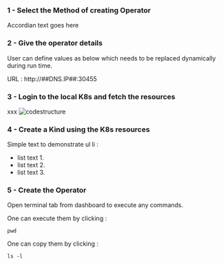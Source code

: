### 1 - Select the Method of creating Operator

Accordian text goes here

### 2 - Give the operator details

User can define values as below which needs to be replaced dynamically during run time.

URL :  http://##DNS.IP##:30455

### 3 - Login to the local K8s and fetch the resources
xxx
![codestructure](_images/mvc-db-structure.png)

### 4 - Create a Kind using the K8s resources

Simple text to demonstrate ul li :
- list text 1.
- list text 2.
- list text 3.

### 5 - Create the Operator

Open terminal tab from dashboard to execute any commands. 

One can execute them by clicking :

```execute
pwd
```

One can copy them by clicking :

```copy
ls -l
```



